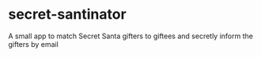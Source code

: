 # secret-santinator
A small app to match Secret Santa gifters to giftees and secretly inform the gifters by email
